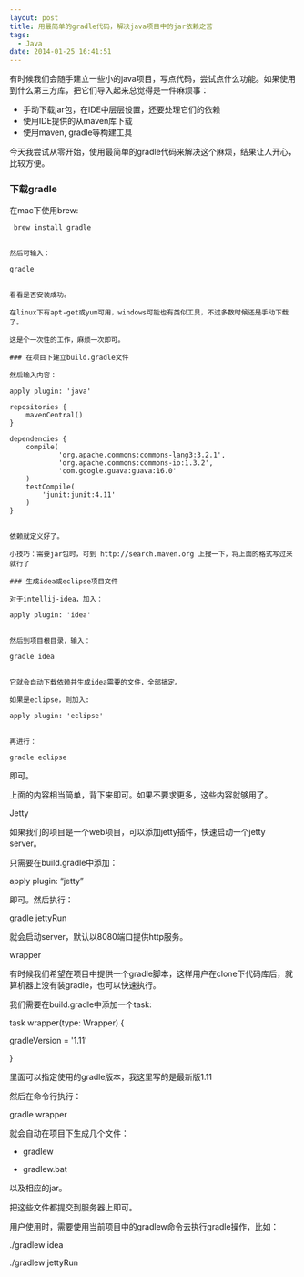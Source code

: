 ```yaml
---
layout: post
title: 用最简单的gradle代码，解决java项目中的jar依赖之苦
tags:
  - Java
date: 2014-01-25 16:41:51
---
```


有时候我们会随手建立一些小的java项目，写点代码，尝试点什么功能。如果使用到什么第三方库，把它们导入起来总觉得是一件麻烦事：

*   手动下载jar包，在IDE中层层设置，还要处理它们的依赖
*   使用IDE提供的从maven库下载
*   使用maven, gradle等构建工具

今天我尝试从零开始，使用最简单的gradle代码来解决这个麻烦，结果让人开心，比较方便。

### 下载gradle

在mac下使用brew:

     brew install gradle
    

    然后可输入：

    gradle
    

    看看是否安装成功。

    在linux下有apt-get或yum可用，windows可能也有类似工具，不过多数时候还是手动下载了。

    这是个一次性的工作，麻烦一次即可。

    ### 在项目下建立build.gradle文件

    然后输入内容：

    apply plugin: 'java'

    repositories {
        mavenCentral()
    }

    dependencies {
        compile(
                'org.apache.commons:commons-lang3:3.2.1',
                'org.apache.commons:commons-io:1.3.2',
                'com.google.guava:guava:16.0'
        )
        testCompile(
            'junit:junit:4.11'
        )
    }
    

    依赖就定义好了。

    小技巧：需要jar包时，可到 http://search.maven.org 上搜一下，将上面的格式写过来就行了

    ### 生成idea或eclipse项目文件

    对于intellij-idea，加入：

    apply plugin: 'idea'
    

    然后到项目根目录，输入：

    gradle idea
    

    它就会自动下载依赖并生成idea需要的文件，全部搞定。

    如果是eclipse，则加入:

    apply plugin: 'eclipse'
    

    再进行：

    gradle eclipse

即可。

上面的内容相当简单，背下来即可。如果不要求更多，这些内容就够用了。

Jetty

如果我们的项目是一个web项目，可以添加jetty插件，快速启动一个jetty server。

只需要在build.gradle中添加：

apply plugin: &#8220;jetty&#8221;

即可。然后执行：

gradle jettyRun

就会启动server，默认以8080端口提供http服务。

wrapper

有时候我们希望在项目中提供一个gradle脚本，这样用户在clone下代码库后，就算机器上没有装gradle，也可以快速执行。

我们需要在build.gradle中添加一个task:

task wrapper(type: Wrapper) {

gradleVersion = '1.11&#8242;

}

里面可以指定使用的gradle版本，我这里写的是最新版1.11

然后在命令行执行：

gradle wrapper

就会自动在项目下生成几个文件：

- gradlew

- gradlew.bat

以及相应的jar。

把这些文件都提交到服务器上即可。

用户使用时，需要使用当前项目中的gradlew命令去执行gradle操作，比如：

./gradlew idea

./gradlew jettyRun